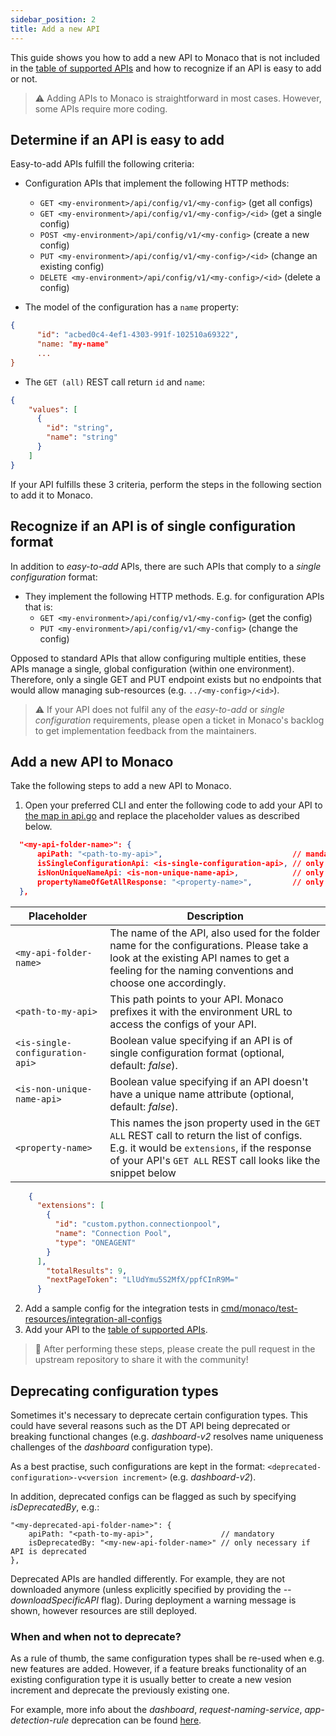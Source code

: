 ```yaml
---
sidebar_position: 2
title: Add a new API
---
```


This guide shows you how to add a new API to Monaco that is not included in the [table of supported APIs](https://github.com/dynatrace-oss/dynatrace-monitoring-as-code#configuration-types--apis) and how to recognize if an API is easy to add or not. 

> :warning: Adding APIs to Monaco is straightforward in most cases. However, some APIs require more coding.

## Determine if an API is easy to add

Easy-to-add APIs fulfill the following criteria: 

* Configuration APIs that implement the following HTTP methods: 
  * `GET <my-environment>/api/config/v1/<my-config>` (get all configs)
  * `GET <my-environment>/api/config/v1/<my-config>/<id>` (get a single config)
  * `POST <my-environment>/api/config/v1/<my-config>` (create a new config)
  * `PUT <my-environment>/api/config/v1/<my-config>/<id>` (change an existing config)
  * `DELETE <my-environment>/api/config/v1/<my-config>/<id>` (delete a config)


* The model of the configuration has a `name` property: 
 
```json
{
      "id": "acbed0c4-4ef1-4303-991f-102510a69322",
      "name: "my-name"
      ...
}
```

* The `GET (all)` REST call return `id` and `name`:

```json
{
    "values": [
      {
        "id": "string",
        "name": "string"
      }
    ]
}
```

If your API fulfills these 3 criteria, perform the steps in the following section to add it to Monaco.

## Recognize if an API is of single configuration format

In addition to *easy-to-add* APIs, there are such APIs that comply to a *single configuration* format:

* They implement the following HTTP methods. E.g. for configuration APIs that is: 
  * `GET <my-environment>/api/config/v1/<my-config>` (get the config)
  * `PUT <my-environment>/api/config/v1/<my-config>` (change the config)

Opposed to standard APIs that allow configuring multiple entities, these APIs manage a single, global configuration (within one environment). Therefore, only a single GET and PUT endpoint exists but no endpoints that would allow managing sub-resources (e.g. `../<my-config>/<id>`).

> :warning: If your API does not fulfil any of the *easy-to-add* or *single configuration* requirements, please open a ticket in Monaco's backlog
to get implementation feedback from the maintainers.


## Add a new API to Monaco

Take the following steps to add a new API to Monaco.

1. Open your preferred CLI and enter the following code to add your API to [the map in api.go](https://github.com/dynatrace-oss/dynatrace-monitoring-as-code/blob/main/pkg/api/api.go#L25) and replace the placeholder values as described below. 


```json
  "<my-api-folder-name>": {
      apiPath: "<path-to-my-api>",                             // mandatory
      isSingleConfigurationApi: <is-single-configuration-api>, // only necessary if API is of single configuration format
      isNonUniqueNameApi: <is-non-unique-name-api>,            // only necessary if API doesn't have unique name attribute
      propertyNameOfGetAllResponse: "<property-name>",         // only necessary if API returns no "values" envelope (see below)
  },
```


| Placeholder     | Description | 
| ----------- | ----------- | 
| <nobr>`<my-api-folder-name>`</nobr> | The name of the API, also used for the folder name for the configurations. Please take a look at the existing API names to get a feeling for the naming conventions and choose one accordingly.|
| <nobr>`<path-to-my-api>`</nobr> | This path points to your API. Monaco prefixes it with the environment URL to access the configs of your API. |
| <nobr>`<is-single-configuration-api>`</nobr> | Boolean value specifying if an API is of single configuration format (optional, default: *false*). |
| <nobr>`<is-non-unique-name-api>`</nobr> | Boolean value specifying if an API doesn't have a unique name attribute (optional, default: *false*). |
| <nobr>`<property-name>`</nobr> | This names the json property used in the `GET ALL` REST call to return the list of configs. E.g. it would be `extensions`, if the response of your API's `GET ALL` REST call looks like the snippet below|

  
```json
    {
      "extensions": [
        {
          "id": "custom.python.connectionpool",
          "name": "Connection Pool",
          "type": "ONEAGENT"
        }
      ],
        "totalResults": 9,
        "nextPageToken": "LlUdYmu5S2MfX/ppfCInR9M="
      }
```

2. Add a sample config for the integration tests in [cmd/monaco/test-resources/integration-all-configs](https://github.com/dynatrace-oss/dynatrace-monitoring-as-code/tree/main/cmd/monaco/test-resources/integration-all-configs)
3. Add your API to the [table of supported APIs](../configuration/configTypes_tokenPermissions).

> :rocket: After performing these steps, please create the pull request in the upstream repository to share it with the community!

## Deprecating configuration types

Sometimes it's necessary to deprecate certain configuration types. This could have several reasons such as the DT API being deprecated or breaking functional changes (e.g. *dashboard-v2* resolves name uniqueness challenges of the *dashboard* configuration type).

As a best practise, such configurations are kept in the format: `<deprecated-configuration>-v<version increment>` (e.g. *dashboard-v2*).

In addition, deprecated configs can be flagged as such by specifying *isDeprecatedBy*, e.g.:

```
"<my-deprecated-api-folder-name>": {
    apiPath: "<path-to-my-api>",               // mandatory
    isDeprecatedBy: "<my-new-api-folder-name>" // only necessary if API is deprecated
},
```

Deprecated APIs are handled differently. For example, they are not downloaded anymore (unless explicitly specified by providing the *--downloadSpecificAPI* flag). During deployment a warning message is shown, however resources are still deployed.

### When and when not to deprecate?

As a rule of thumb, the same configuration types shall be re-used when e.g. new features are added. However, if a feature breaks functionality of an existing configuration type it is usually better to create a new vesion increment and deprecate the previously existing one.

For example, more info about the *dashboard*, *request-naming-service*, *app-detection-rule* deprecation can be found [here](deprecated_migration.md).
